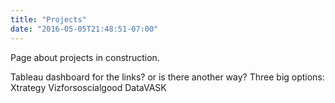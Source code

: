 ```yaml
---
title: "Projects"
date: "2016-05-05T21:48:51-07:00"
---
```


Page about projects in construction.

Tableau dashboard for the links? or is there another way?
Three big options:
Xtrategy
Vizforsoscialgood
DataVASK



